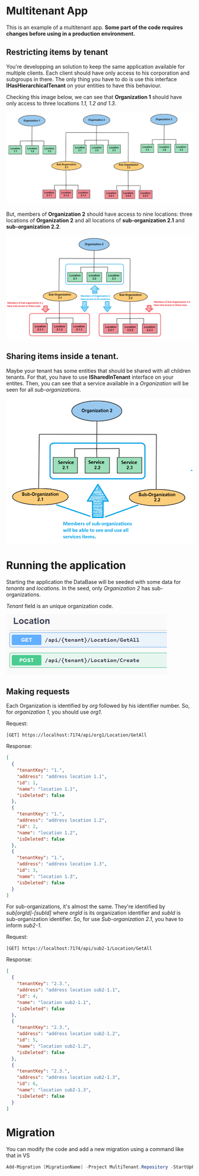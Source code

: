 # Multitenant App
This is an example of a multitenant app. **Some part of the code requires changes before using in a production environment.**

## Restricting items by tenant
You're developping an solution to keep the same application available for multiple clients. Each client should have only access to his corporation and subgroups in there. 
The only thing you have to do is use this interface **IHasHierarchicalTenant** on your entities to have this behaviour.

Checking this image below, we can see that **Organization 1** should have only access to three locations *1.1, 1.2 and 1.3*. 

![Image 2](./assets/img2.png)

But, members of **Organization 2** should have access to nine locations: three locations of **Organization 2** and all locations of **sub-organization 2.1** and **sub-organization 2.2**.

![Image 3](./assets/img3.png)

## Sharing items inside a tenant.
Maybe your tenant has some entities that should be shared with all children tenants. For that, you have to use **ISharedInTenant** interface on your entites. 
Then, you can see that a service available in a *Organization* will be seen for all *sub-organizations*.

![Image 4](./assets/img4.png)

# Running the application

Starting the application the DataBase will be seeded with some data for *tenants* and *locations*. In the seed, only *Organization 2* has sub-organizations.

*Tenant* field is an unique organization code. 

![Image 1](./assets/img1.png)

## Making requests
Each Organization is identified by *org* followed by his identifier number. So, for *organization 1*, you should use *org1*. 

Request:
```
[GET] https://localhost:7174/api/org1/Location/GetAll
```

Response:
```json
[
  {
    "tenantKey": "1.",
    "address": "address location 1.1",
    "id": 1,
    "name": "location 1.1",
    "isDeleted": false
  },
  {
    "tenantKey": "1.",
    "address": "address location 1.2",
    "id": 2,
    "name": "location 1.2",
    "isDeleted": false
  },
  {
    "tenantKey": "1.",
    "address": "address location 1.3",
    "id": 3,
    "name": "location 1.3",
    "isDeleted": false
  }
]
```

For sub-organizations, it's almost the same. They're identified by *sub[orgId]-[subId]* where *orgId* is its organization identifier and *subId* is sub-organization identifier. So, for use *Sub-organization 2.1*, you have to inform *sub2-1*.

Request:
```
[GET] https://localhost:7174/api/sub2-1/Location/GetAll
```

Response:
```json
[
  {
    "tenantKey": "2.3.",
    "address": "address location sub2-1.1",
    "id": 4,
    "name": "location sub2-1.1",
    "isDeleted": false
  },
  {
    "tenantKey": "2.3.",
    "address": "address location sub2-1.2",
    "id": 5,
    "name": "location sub2-1.2",
    "isDeleted": false
  },
  {
    "tenantKey": "2.3.",
    "address": "address location sub2-1.3",
    "id": 6,
    "name": "location sub2-1.3",
    "isDeleted": false
  }
]
```

# Migration
You can modify the code and add a new migration using a command like that in VS
```powershell
Add-Migration [MigrationName] -Project MultiTenant.Repository -StartUpProject MultiTenant.App
```